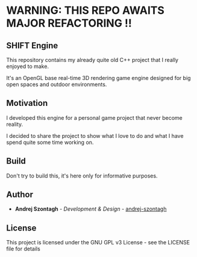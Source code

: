
# **WARNING: THIS REPO AWAITS MAJOR REFACTORING !!**

## SHIFT Engine

This repository contains my already quite old C++ project that I really enjoyed to make.

It's an OpenGL base real-time 3D rendering game engine designed for big open spaces and outdoor environments.

## Motivation

I developed this engine for a personal game project that never become reality.

I decided to share the project to show what I love to do and what I have spend quite some time working on.

## Build

Don't try to build this, it's here only for informative purposes.

## Author

* **Andrej Szontagh** - *Development & Design* - [andrej-szontagh](https://github.com/andrej-szontagh)

## License

This project is licensed under the GNU GPL v3 License - see the LICENSE file for details
